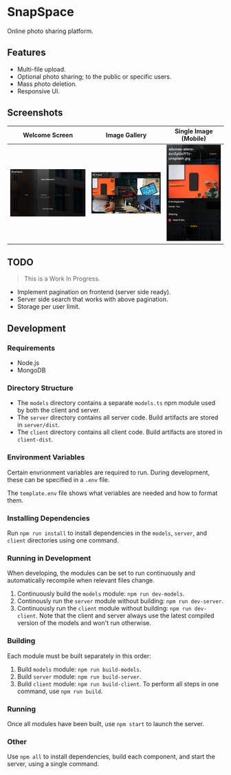 # SnapSpace
Online photo sharing platform.

## Features

- Multi-file upload.
- Optional photo sharing; to the public or specific users.
- Mass photo deletion.
- Responsive UI.

## Screenshots

| Welcome Screen                                             | Image Gallery                                             | Single Image (Mobile)                                        |
| ---------------------------------------------------------- | --------------------------------------------------------- | ------------------------------------------------------------ |
| <img src="./screenshots/welcome.png" alt="Welcome view" /> | <img src="./screenshots/images.png" alt="Gallery view" /> | <img src="./screenshots/imageMobile.png" alt="Mobile view of a single image" /> |



## TODO

> This is a Work In Progress.
- Implement pagination on frontend (server side ready).
- Server side search that works with above pagination.
- Storage per user limit.

## Development

### Requirements

- Node.js
- MongoDB

### Directory Structure

- The `models` directory contains a separate `models.ts` npm module used by both the client and server.
- The `server` directory contains all server code. Build artifacts are stored in `server/dist`.
- The `client` directory contains all client code. Build artifacts are stored in `client-dist`.

### Environment Variables
Certain envrionment variables are required to run. During development, these can be specified in a `.env` file.

The `template.env` file shows what veriables are needed and how to format them.

### Installing Dependencies
Run `npm run install` to install dependencies in the `models`, `server`, and `client` directories using one command.

### Running in Development
When developing, the modules can be set to run continuously and automatically recompile when relevant files change.
1. Continuously build the `models` module: `npm run dev-models`.
2. Continously run the `server` module without building: `npm run dev-server`.
3. Continuously run the `client` module without building: `npm run dev-client`.
Note that the client and server always use the latest compiled version of the models and won't run otherwise.

### Building
Each module must be built separately in this order:
1. Build `models` module: `npm run build-models`.
2. Build `server` module: `npm run build-server`.
3. Build `client` module: `npm run build-client`.
To perform all steps in one command, use `npm run build`.

### Running
Once all modules have been built, use `npm start` to launch the server.

### Other
Use `npm all` to install dependencies, build each component, and start the server, using a single command.

